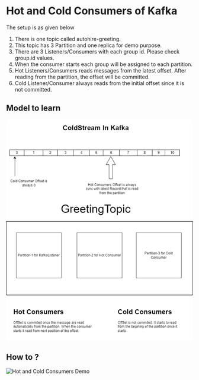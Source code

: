 # Hot and Cold Consumers of Kafka
The setup is as given below

1. There is one topic called autohire-greeting.
2. This topic has 3 Partition and one replica for demo purpose.
3. There are 3 Listeners/Consumers with each group id. Please check group.id values.
4. When the consumer starts each group will be assigned to each partition.
5. Hot Listeners/Consumers reads messages from the latest offset. After reading from the partition, the offset will be committed.
6. Cold Listener/Consumer always reads from the initial offset since it is not committed.

## Model to learn
![Hot and Cold Consumers](../media/Hot-Cold-kafka-consumer.png)

## How to ?
![Hot and Cold Consumers Demo](../media/HotandColdMessageKafka.gif)